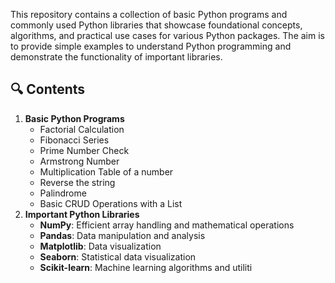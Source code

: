 This repository contains a collection of basic Python programs and commonly used Python libraries that showcase foundational concepts, algorithms, and practical use cases for various Python packages. The aim is to provide simple examples to understand Python programming and demonstrate the functionality of important libraries.

## 🔍 Contents
1. **Basic Python Programs**
    - Factorial Calculation
    - Fibonacci Series
    - Prime Number Check
    - Armstrong Number
    - Multiplication Table of a number
    - Reverse the string
    - Palindrome
    - Basic CRUD Operations with a List
2. **Important Python Libraries**
    - **NumPy**: Efficient array handling and mathematical operations
    - **Pandas**: Data manipulation and analysis
    - **Matplotlib**: Data visualization
    - **Seaborn**: Statistical data visualization
    - **Scikit-learn**: Machine learning algorithms and utiliti
